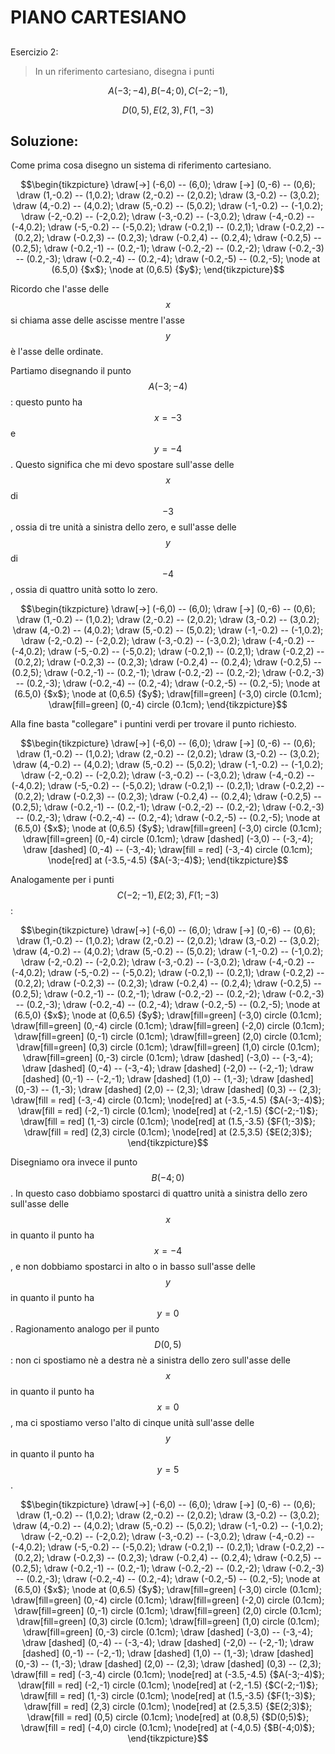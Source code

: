 ﻿# PIANO CARTESIANO

<!--Upmath extremely simplifies this task by using Markdown and LaTeX. It converts the Markdown syntax extended with LaTeX equations support into HTML code you can publish anywhere on the web.-->

<!--![Paper written in LaTeX](/i/latex.jpg)-->

## 

Esercizio 2:

> In un riferimento cartesiano, disegna i punti 

$$A(-3;-4), B(-4;0), C(-2;-1),$$

$$D(0,5), E(2,3), F(1,-3)$$

## Soluzione: 

Come prima cosa disegno un sistema di riferimento cartesiano.

$$\begin{tikzpicture}
\draw[->] (-6,0) -- (6,0);
\draw [->] (0,-6) -- (0,6);
\draw (1,-0.2) -- (1,0.2);
\draw (2,-0.2) -- (2,0.2);
\draw (3,-0.2) -- (3,0.2);
\draw (4,-0.2) -- (4,0.2);
\draw (5,-0.2) -- (5,0.2);
\draw (-1,-0.2) -- (-1,0.2);
\draw (-2,-0.2) -- (-2,0.2);
\draw (-3,-0.2) -- (-3,0.2);
\draw (-4,-0.2) -- (-4,0.2);
\draw (-5,-0.2) -- (-5,0.2);
\draw (-0.2,1) -- (0.2,1);
\draw (-0.2,2) -- (0.2,2);
\draw (-0.2,3) -- (0.2,3);
\draw (-0.2,4) -- (0.2,4);
\draw (-0.2,5) -- (0.2,5);
\draw (-0.2,-1) -- (0.2,-1);
\draw (-0.2,-2) -- (0.2,-2);
\draw (-0.2,-3) -- (0.2,-3);
\draw (-0.2,-4) -- (0.2,-4);
\draw (-0.2,-5) -- (0.2,-5);
\node at (6.5,0) {$x$};
\node at (0,6.5) {$y$};
\end{tikzpicture}$$

Ricordo che l'asse delle $$x$$ si chiama asse delle ascisse mentre l'asse $$y$$ è l'asse delle ordinate. 

Partiamo disegnando il punto $$A(-3;-4)$$: questo punto ha $$x = -3$$ e $$y = -4$$. Questo significa che mi devo spostare sull'asse delle $$x$$ di $$-3$$, ossia di tre unità a sinistra dello zero, e sull'asse delle $$y$$ di $$-4$$, ossia di quattro unità sotto lo zero.

$$\begin{tikzpicture}
\draw[->] (-6,0) -- (6,0);
\draw [->] (0,-6) -- (0,6);
\draw (1,-0.2) -- (1,0.2);
\draw (2,-0.2) -- (2,0.2);
\draw (3,-0.2) -- (3,0.2);
\draw (4,-0.2) -- (4,0.2);
\draw (5,-0.2) -- (5,0.2);
\draw (-1,-0.2) -- (-1,0.2);
\draw (-2,-0.2) -- (-2,0.2);
\draw (-3,-0.2) -- (-3,0.2);
\draw (-4,-0.2) -- (-4,0.2);
\draw (-5,-0.2) -- (-5,0.2);
\draw (-0.2,1) -- (0.2,1);
\draw (-0.2,2) -- (0.2,2);
\draw (-0.2,3) -- (0.2,3);
\draw (-0.2,4) -- (0.2,4);
\draw (-0.2,5) -- (0.2,5);
\draw (-0.2,-1) -- (0.2,-1);
\draw (-0.2,-2) -- (0.2,-2);
\draw (-0.2,-3) -- (0.2,-3);
\draw (-0.2,-4) -- (0.2,-4);
\draw (-0.2,-5) -- (0.2,-5);
\node at (6.5,0) {$x$};
\node at (0,6.5) {$y$};
\draw[fill=green] (-3,0) circle (0.1cm);
\draw[fill=green] (0,-4) circle (0.1cm);
\end{tikzpicture}$$

Alla fine basta "collegare" i puntini verdi per trovare il punto richiesto. 

$$\begin{tikzpicture}
\draw[->] (-6,0) -- (6,0);
\draw [->] (0,-6) -- (0,6);
\draw (1,-0.2) -- (1,0.2);
\draw (2,-0.2) -- (2,0.2);
\draw (3,-0.2) -- (3,0.2);
\draw (4,-0.2) -- (4,0.2);
\draw (5,-0.2) -- (5,0.2);
\draw (-1,-0.2) -- (-1,0.2);
\draw (-2,-0.2) -- (-2,0.2);
\draw (-3,-0.2) -- (-3,0.2);
\draw (-4,-0.2) -- (-4,0.2);
\draw (-5,-0.2) -- (-5,0.2);
\draw (-0.2,1) -- (0.2,1);
\draw (-0.2,2) -- (0.2,2);
\draw (-0.2,3) -- (0.2,3);
\draw (-0.2,4) -- (0.2,4);
\draw (-0.2,5) -- (0.2,5);
\draw (-0.2,-1) -- (0.2,-1);
\draw (-0.2,-2) -- (0.2,-2);
\draw (-0.2,-3) -- (0.2,-3);
\draw (-0.2,-4) -- (0.2,-4);
\draw (-0.2,-5) -- (0.2,-5);
\node at (6.5,0) {$x$};
\node at (0,6.5) {$y$};
\draw[fill=green] (-3,0) circle (0.1cm);
\draw[fill=green] (0,-4) circle (0.1cm);
\draw [dashed] (-3,0) -- (-3,-4);
\draw [dashed] (0,-4) -- (-3,-4);
\draw[fill = red] (-3,-4) circle (0.1cm);
\node[red] at (-3.5,-4.5) {$A(-3;-4)$};
\end{tikzpicture}$$

Analogamente per i punti $$C(-2;-1), E(2;3), F(1;-3)$$:

$$\begin{tikzpicture}
\draw[->] (-6,0) -- (6,0);
\draw [->] (0,-6) -- (0,6);
\draw (1,-0.2) -- (1,0.2);
\draw (2,-0.2) -- (2,0.2);
\draw (3,-0.2) -- (3,0.2);
\draw (4,-0.2) -- (4,0.2);
\draw (5,-0.2) -- (5,0.2);
\draw (-1,-0.2) -- (-1,0.2);
\draw (-2,-0.2) -- (-2,0.2);
\draw (-3,-0.2) -- (-3,0.2);
\draw (-4,-0.2) -- (-4,0.2);
\draw (-5,-0.2) -- (-5,0.2);
\draw (-0.2,1) -- (0.2,1);
\draw (-0.2,2) -- (0.2,2);
\draw (-0.2,3) -- (0.2,3);
\draw (-0.2,4) -- (0.2,4);
\draw (-0.2,5) -- (0.2,5);
\draw (-0.2,-1) -- (0.2,-1);
\draw (-0.2,-2) -- (0.2,-2);
\draw (-0.2,-3) -- (0.2,-3);
\draw (-0.2,-4) -- (0.2,-4);
\draw (-0.2,-5) -- (0.2,-5);
\node at (6.5,0) {$x$};
\node at (0,6.5) {$y$};
\draw[fill=green] (-3,0) circle (0.1cm);
\draw[fill=green] (0,-4) circle (0.1cm);
\draw[fill=green] (-2,0) circle (0.1cm);
\draw[fill=green] (0,-1) circle (0.1cm);
\draw[fill=green] (2,0) circle (0.1cm);
\draw[fill=green] (0,3) circle (0.1cm);
\draw[fill=green] (1,0) circle (0.1cm);
\draw[fill=green] (0,-3) circle (0.1cm);
\draw [dashed] (-3,0) -- (-3,-4);
\draw [dashed] (0,-4) -- (-3,-4);
\draw [dashed] (-2,0) -- (-2,-1);
\draw [dashed] (0,-1) -- (-2,-1);
\draw [dashed] (1,0) -- (1,-3);
\draw [dashed] (0,-3) -- (1,-3);
\draw [dashed] (2,0) -- (2,3);
\draw [dashed] (0,3) -- (2,3);
\draw[fill = red] (-3,-4) circle (0.1cm);
\node[red] at (-3.5,-4.5) {$A(-3;-4)$};
\draw[fill = red] (-2,-1) circle (0.1cm);
\node[red] at (-2,-1.5) {$C(-2;-1)$};
\draw[fill = red] (1,-3) circle (0.1cm);
\node[red] at (1.5,-3.5) {$F(1;-3)$};
\draw[fill = red] (2,3) circle (0.1cm);
\node[red] at (2.5,3.5) {$E(2;3)$};
\end{tikzpicture}$$

Disegniamo ora invece il punto $$B(-4;0)$$. In questo caso dobbiamo spostarci di quattro unità a sinistra dello zero sull'asse delle $$x$$ in quanto il punto ha $$x = -4$$, e non dobbiamo spostarci in alto o in basso sull'asse delle $$y$$ in quanto il punto ha $$y = 0$$. Ragionamento analogo per il punto $$D(0,5)$$: non ci spostiamo nè a destra nè a sinistra dello zero sull'asse delle $$x$$ in quanto il punto ha $$x = 0$$, ma ci spostiamo verso l'alto di cinque unità sull'asse delle $$y$$ in quanto il punto ha $$y = 5$$. 

$$\begin{tikzpicture}
\draw[->] (-6,0) -- (6,0);
\draw [->] (0,-6) -- (0,6);
\draw (1,-0.2) -- (1,0.2);
\draw (2,-0.2) -- (2,0.2);
\draw (3,-0.2) -- (3,0.2);
\draw (4,-0.2) -- (4,0.2);
\draw (5,-0.2) -- (5,0.2);
\draw (-1,-0.2) -- (-1,0.2);
\draw (-2,-0.2) -- (-2,0.2);
\draw (-3,-0.2) -- (-3,0.2);
\draw (-4,-0.2) -- (-4,0.2);
\draw (-5,-0.2) -- (-5,0.2);
\draw (-0.2,1) -- (0.2,1);
\draw (-0.2,2) -- (0.2,2);
\draw (-0.2,3) -- (0.2,3);
\draw (-0.2,4) -- (0.2,4);
\draw (-0.2,5) -- (0.2,5);
\draw (-0.2,-1) -- (0.2,-1);
\draw (-0.2,-2) -- (0.2,-2);
\draw (-0.2,-3) -- (0.2,-3);
\draw (-0.2,-4) -- (0.2,-4);
\draw (-0.2,-5) -- (0.2,-5);
\node at (6.5,0) {$x$};
\node at (0,6.5) {$y$};
\draw[fill=green] (-3,0) circle (0.1cm);
\draw[fill=green] (0,-4) circle (0.1cm);
\draw[fill=green] (-2,0) circle (0.1cm);
\draw[fill=green] (0,-1) circle (0.1cm);
\draw[fill=green] (2,0) circle (0.1cm);
\draw[fill=green] (0,3) circle (0.1cm);
\draw[fill=green] (1,0) circle (0.1cm);
\draw[fill=green] (0,-3) circle (0.1cm);
\draw [dashed] (-3,0) -- (-3,-4);
\draw [dashed] (0,-4) -- (-3,-4);
\draw [dashed] (-2,0) -- (-2,-1);
\draw [dashed] (0,-1) -- (-2,-1);
\draw [dashed] (1,0) -- (1,-3);
\draw [dashed] (0,-3) -- (1,-3);
\draw [dashed] (2,0) -- (2,3);
\draw [dashed] (0,3) -- (2,3);
\draw[fill = red] (-3,-4) circle (0.1cm);
\node[red] at (-3.5,-4.5) {$A(-3;-4)$};
\draw[fill = red] (-2,-1) circle (0.1cm);
\node[red] at (-2,-1.5) {$C(-2;-1)$};
\draw[fill = red] (1,-3) circle (0.1cm);
\node[red] at (1.5,-3.5) {$F(1;-3)$};
\draw[fill = red] (2,3) circle (0.1cm);
\node[red] at (2.5,3.5) {$E(2;3)$};
\draw[fill = red] (0,5) circle (0.1cm);
\node[red] at (0.8,5) {$D(0;5)$};
\draw[fill = red] (-4,0) circle (0.1cm);
\node[red] at (-4,0.5) {$B(-4;0)$};
\end{tikzpicture}$$



